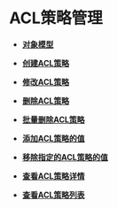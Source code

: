 # ACL策略管理<a name="apig-phapi-180713082"></a>

-   **[对象模型](对象模型-70.md)**  

-   **[创建ACL策略](创建ACL策略-71.md)**  

-   **[修改ACL策略](修改ACL策略-72.md)**  

-   **[删除ACL策略](删除ACL策略-73.md)**  

-   **[批量删除ACL策略](批量删除ACL策略-74.md)**  

-   **[添加ACL策略的值](添加ACL策略的值.md)**  

-   **[移除指定的ACL策略的值](移除指定的ACL策略的值.md)**  

-   **[查看ACL策略详情](查看ACL策略详情-75.md)**  

-   **[查看ACL策略列表](查看ACL策略列表-76.md)**  


